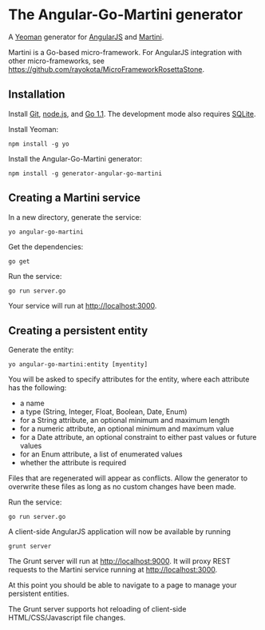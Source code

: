 # The Angular-Go-Martini generator 

A [Yeoman](http://yeoman.io) generator for [AngularJS](http://angularjs.org) and [Martini](https://github.com/codegangsta/martini).

Martini is a Go-based micro-framework.  For AngularJS integration with other micro-frameworks, see https://github.com/rayokota/MicroFrameworkRosettaStone.

## Installation

Install [Git](http://git-scm.com), [node.js](http://nodejs.org), and [Go 1.1](http://golang.org/).  The development mode also requires [SQLite](http://www.sqlite.org).

Install Yeoman:

    npm install -g yo

Install the Angular-Go-Martini generator:

    npm install -g generator-angular-go-martini

## Creating a Martini service

In a new directory, generate the service:

    yo angular-go-martini

Get the dependencies:

    go get 

Run the service:

    go run server.go

Your service will run at [http://localhost:3000](http://localhost:3000).


## Creating a persistent entity

Generate the entity:

    yo angular-go-martini:entity [myentity]

You will be asked to specify attributes for the entity, where each attribute has the following:

- a name
- a type (String, Integer, Float, Boolean, Date, Enum)
- for a String attribute, an optional minimum and maximum length
- for a numeric attribute, an optional minimum and maximum value
- for a Date attribute, an optional constraint to either past values or future values
- for an Enum attribute, a list of enumerated values
- whether the attribute is required

Files that are regenerated will appear as conflicts.  Allow the generator to overwrite these files as long as no custom changes have been made.

Run the service:

    go run server.go
    
A client-side AngularJS application will now be available by running

	grunt server
	
The Grunt server will run at [http://localhost:9000](http://localhost:9000).  It will proxy REST requests to the Martini service running at [http://localhost:3000](http://localhost:3000).

At this point you should be able to navigate to a page to manage your persistent entities.  

The Grunt server supports hot reloading of client-side HTML/CSS/Javascript file changes.

